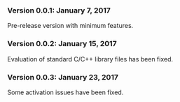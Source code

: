 ### Version 0.0.1: January 7, 2017

Pre-release version with minimum features.

### Version 0.0.2: January 15, 2017

Evaluation of standard C/C++ library files has been fixed.

### Version 0.0.3: January 23, 2017

Some activation issues have been fixed.
